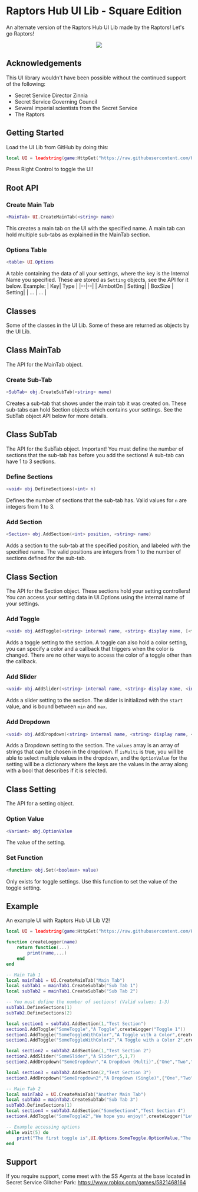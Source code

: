 



# Raptors Hub UI Lib - Square Edition
An alternate version of the Raptors Hub UI Lib made by the Raptors! Let's go Raptors!
<p align="center">
<img src="https://cdn.discordapp.com/attachments/865641796041703434/899498143509520394/unknown.png">
</p>

## Acknowledgements 
This UI library wouldn't have been possible without the continued support of the following:

 - Secret Service Director Zinnia
 - Secret Service Governing Council
 - Several imperial scientists from the Secret Service
 - The Raptors

## Getting Started
Load the UI Lib from GitHub by doing this:
```lua
local UI = loadstring(game:HttpGet("https://raw.githubusercontent.com/HeftigHD/uiLibSquare/main/RapsUISquare.txt"))()
```
Press Right Control to toggle the UI!

## Root API

### Create Main Tab
```lua
<MainTab> UI.CreateMainTab(<string> name)
```
This creates a main tab on the UI with the specified name. A main tab can hold multiple sub-tabs as explained in the MainTab section.

### Options Table
```lua
<table> UI.Options
```
A table containing the data of all your settings, where the key is the Internal Name you specified. These are stored as `Setting` objects, see the API for it below.
Example:
| Key| Type |
|--|--|
| AimbotOn | Setting|
| BoxSize | Setting|
| ... | ... |

## Classes
Some of the classes in the UI Lib. Some of these are returned as objects by the UI Lib.
## Class MainTab
The API for the MainTab object.
### Create Sub-Tab
```lua
<SubTab> obj.CreateSubTab(<string> name)
```
Creates a sub-tab that shows under the main tab it was created on. These sub-tabs can hold Section objects which contains your settings. See the SubTab object API below for more details.

## Class SubTab
The API for the SubTab object.
Important! You must define the number of sections that the sub-tab has before you add the sections!
A sub-tab can have 1 to 3 sections.
### Define Sections
```lua
<void> obj.DefineSections(<int> n)
```
Defines the number of sections that the sub-tab has. Valid values for `n` are integers from 1 to 3.
### Add Section
```lua
<Section> obj.AddSection(<int> position, <string> name)
```
Adds a section to the sub-tab at the specified position, and labeled with the specified name.
The valid positions are integers from 1 to the number of sections defined for the sub-tab.

## Class Section
The API for the Section object. These sections hold your setting controllers! You can access your setting data in UI.Options using the internal name of your settings.
### Add Toggle
```lua
<void> obj.AddToggle(<string> internal name, <string> display name, [<function> callback], [<Color3> color, <function> colorCallback])
```
Adds a toggle setting to the section. A toggle can also hold a color setting, you can specify a color and a callback that triggers when the color is changed. There are no other ways to access the color of a toggle other than the callback.

### Add Slider
```lua
<void> obj.AddSlider(<string> internal name, <string> display name, <int> start, <int> min, <int> max)
```
Adds a slider setting to the section. The slider is initialized with the `start` value, and is bound between `min` and `max`.

### Add Dropdown
```lua
<void> obj.AddDropdown(<string> internal name, <string> display name, <array> values, <boolean> isMulti)
```
Adds a Dropdown setting to the section. The `values` array is an array of strings that can be chosen in the dropdown. If `isMulti` is true, you will be able to select multiple values in the dropdown, and the `OptionValue` for the setting will be a dictionary where the keys are the values in the array along with a bool that describes if it is selected.

## Class Setting
The API for a setting object.
### Option Value
```lua
<Variant> obj.OptionValue
```
The value of the setting.

### Set Function
```lua
<function> obj.Set(<boolean> value)
```
Only exists for toggle settings. Use this function to set the value of the toggle setting.

## Example
An example UI with Raptors Hub UI Lib V2!
```lua
local UI = loadstring(game:HttpGet("https://raw.githubusercontent.com/HeftigHD/uiLibSquare/main/RapsUISquare.txt"))()

function createLogger(name)
    return function(...)
        print(name,...)
    end
end

-- Main Tab 1
local mainTab1 = UI.CreateMainTab("Main Tab")
local subTab1 = mainTab1.CreateSubTab("Sub Tab 1")
local subTab2 = mainTab1.CreateSubTab("Sub Tab 2")

-- You must define the number of sections! (Valid values: 1-3)
subTab1.DefineSections(1)
subTab2.DefineSections(2)

local section1 = subTab1.AddSection(1,"Test Section")
section1.AddToggle("SomeToggle","A Toggle",createLogger("Toggle 1"))
section1.AddToggle("SomeToggleWithColor","A Toggle with a Color",createLogger("Toggle 2"),Color3.new(0.3,0.4,0.6),createLogger("Toggle 2 Color"))
section1.AddToggle("SomeToggleWithColor2","A Toggle with a Color 2",createLogger("Toggle 3"),Color3.new(0,1,0),createLogger("Toggle 3 Color"))

local section2 = subTab2.AddSection(1,"Test Section 2")
section2.AddSlider("SomeSlider","A Slider",5,1,7)
section2.AddDropdown("SomeDropdown","A Dropdown (Multi)",{"One","Two","Three"},true)

local section3 = subTab2.AddSection(2,"Test Section 3")
section3.AddDropdown("SomeDropdown2","A Dropdown (Single)",{"One","Two","Three"},false)

-- Main Tab 2
local mainTab2 = UI.CreateMainTab("Another Main Tab")
local subTab3 = mainTab2.CreateSubTab("Sub Tab 3")
subTab3.DefineSections(1)
local section4 = subTab3.AddSection("SomeSection4","Test Section 4")
section4.AddToggle("SomeToggle2","We hope you enjoy!",createLogger("Let's go Raptors!"))

-- Example accessing options
while wait(5) do
    print("The first toggle is",UI.Options.SomeToggle.OptionValue,"The single dropdown is",UI.Options.SomeDropdown2.OptionValue)
end
```

## Support
If you require support, come meet with the SS Agents at the base located in Secret Service Glitcher Park: https://www.roblox.com/games/5821468164